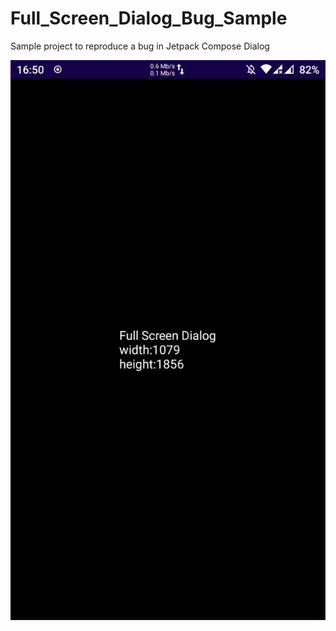 # Full_Screen_Dialog_Bug_Sample

Sample project to reproduce a bug in Jetpack Compose Dialog

![](screenshot.jpg)
